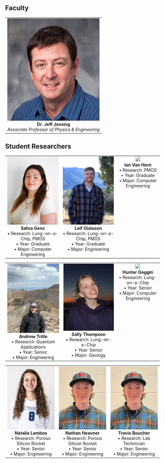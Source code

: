 ## Faculty 

<table style="width:100%; border-collapse:collapse;">
  <tr>
    <td align="center" valign="top">
      <img
        src="https://raw.githubusercontent.com/flcnanolab/flcnanolab.github.io/main/ImagesForWeb/Students/jeff-jessing-e1633533901719.jpg"
        width="300"><br>
      <strong>Dr. Jeff Jessing </strong><br>
      <em>Associate Professor of Physics & Engineering</em>
    </td>
  </tr>
</table>

## Student Researchers 

<table>
  <tr>
    <td align="center" valign="top">
      <img src="https://raw.githubusercontent.com/flcnanolab/flcnanolab.github.io/main/ImagesForWeb/Students/IMG_8115.jpeg" width="300"><br>
      <strong>Sahra Genc</strong><br>
      • Research: Lung-on-a-Chip, PMOS<br>
      • Year: Graduate<br>
      • Major: Computer Engineering
    </td>
    <td align="center" valign="top">
      <img src="https://raw.githubusercontent.com/flcnanolab/flcnanolab.github.io/main/ImagesForWeb/Students/IMG_6848.jpeg" width="300"><br>
      <strong>Leif Gislason</strong><br>
      • Research: Lung-on-a-Chip, PMOS<br>
      • Year: Graduate <br>
      • Major: Engineering
    </td>
    <td align="center" valign="top">
      <img src="https://raw.githubusercontent.com/flcnanolab/flcnanolab.github.io/main/ImagesForWeb/Students/IMG_5826.JPG" width="300"><br>
      <strong>Ian Van Horn</strong><br>
      • Research: PMOS<br>
      • Year: Graduate <br>
      • Major: Computer Engineering
    </td>
  </tr>
</table>

<table>
  <tr>
    <td align="center" valign="top">
      <img src="https://raw.githubusercontent.com/flcnanolab/flcnanolab.github.io/main/ImagesForWeb/Students/IMG_0411.jpg" width="300"><br>
      <strong> Andrew Tritle </strong><br>
      • Research: Quantum Applications <br>
      • Year: Senior<br>
      • Major: Engineering
    </td>
    <td align="center" valign="top">
      <img src="https://raw.githubusercontent.com/flcnanolab/flcnanolab.github.io/main/ImagesForWeb/Students/IMG_3652.JPG" width="300"><br>
      <strong>Sally Thompson</strong><br>
      • Research: Lung-on-a-Chip<br>
      • Year: Senior <br>
      • Major: Geology
    </td>
    <td align="center" valign="top">
      <img src="https://raw.githubusercontent.com/flcnanolab/flcnanolab.github.io/main/ImagesForWeb/Students/IMG_2287.JPG" width="300"><br>
      <strong> Hunter Goggin </strong><br>
      • Research: Lung-on-a-Chip<br>
      • Year: Senior <br>
      • Major: Computer Engineering
    </td>
  </tr>
</table>

<table>
  <tr>
    <td align="center" valign="top">
      <img src="https://raw.githubusercontent.com/flcnanolab/flcnanolab.github.io/main/ImagesForWeb/Students/Screenshot 2025-06-11 134319.png" width="300"><br>
      <strong> Natalia Lambos </strong><br>
      • Research: Porous Silicon Rocket <br>
      • Year: Senior<br>
      • Major: Engineering
    </td>
    <td align="center" valign="top">
      <img src="https://raw.githubusercontent.com/flcnanolab/flcnanolab.github.io/main/ImagesForWeb/Students/img_0847.jpg" width="300"><br>
      <strong>Nathan Heavner</strong><br>
      • Research: Porous Silicon Rocket<br>
      • Year: Senior <br>
      • Major: Engineering
    </td>
    <td align="center" valign="top">
      <img src="https://raw.githubusercontent.com/flcnanolab/flcnanolab.github.io/main/ImagesForWeb/Students/img_0847.jpg" width="300"><br>
      <strong> Travis Boucher</strong><br>
      • Research: Lab Technician <br>
      • Year: Senior <br>
      • Major: Engineering
    </td>
  </tr>
</table>
